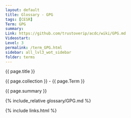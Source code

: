 ```yaml
---
layout: default
title: Glossary - GPG
tags: [CESR]
Term: GPG
summary: 
Link: https://github.com/trustoverip/acdc/wiki/GPG.md
Videostart: 
Level: 3
permalink: /term_GPG.html
sidebar: all_lvl3_wot_sidebar
folder: terms
---
```


{{ page.title }}

{{ page.collection }} - {{ page.Term }}

   {{ page.summary }}

{% include_relative glossary/GPG.md %}

 {% include links.html %} 
